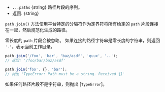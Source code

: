 <!-- YAML
added: v0.1.16
-->

* `...paths` {string} 路径片段的序列。
* 返回: {string}

`path.join()` 方法使用平台特定的分隔符作为定界符将所有给定的 `path` 片段连接在一起，然后规范化生成的路径。

零长度的 `path` 片段会被忽略。 
如果连接的路径字符串是零长度的字符串，则返回 `'.'`，表示当前工作目录。


```js
path.join('/foo', 'bar', 'baz/asdf', 'quux', '..');
// 返回: '/foo/bar/baz/asdf'

path.join('foo', {}, 'bar');
// 抛出 'TypeError: Path must be a string. Received {}'
```

如果任何路径片段不是字符串，则抛出 [`TypeError`]。

